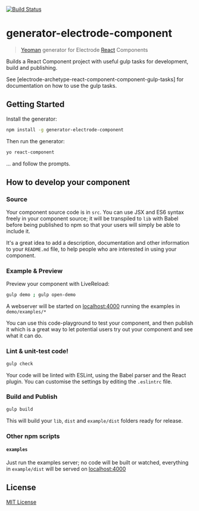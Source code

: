 [![Build Status](https://travis-ci.com/electrode-io/generator-electrode-component.svg?token=9dyHRhqfyW5wqcpfkeLr&branch=master)](https://travis-ci.com/electrode-io/generator-electrode-component)

# generator-electrode-component

> [Yeoman](http://yeoman.io) generator for Electrode [React](http://facebook.github.io/react/) Components

Builds a React Component project with useful gulp tasks for development, build and publishing.

See [electrode-archetype-react-component-component-gulp-tasks] for documentation on how to use the gulp tasks.


## Getting Started

Install the generator:

```bash
npm install -g generator-electrode-component
```

Then run the generator:

```bash
yo react-component
```

... and follow the prompts.


## How to develop your component

### Source

Your component source code is in `src`. You can use JSX and ES6 syntax freely in your component source; it will be transpiled to `lib` with Babel before being published to npm so that your users will simply be able to include it.

It's a great idea to add a description, documentation and other information to your `README.md` file, to help people who are interested in using your component.

### Example & Preview

Preview your component with LiveReload:

```bash
gulp demo ; gulp open-demo
```

A webserver will be started on [localhost:4000](http://127.0.0.1:4000) running the examples in `demo/examples/*`

You can use this code-playground to test your component, and then publish it which is a great way to let potential users try out your component and see what it can do.

### Lint & unit-test code!

```bash
gulp check
```

Your code will be linted with ESLint, using the Babel parser and the React plugin. You can customise the settings by editing the `.eslintrc` file.

### Build and Publish

```bash
gulp build
```

This will build your `lib`, `dist` and `example/dist` folders ready for release.

### Other npm scripts

#### `examples`

Just run the examples server; no code will be built or watched, everything in `example/dist` will be served on [localhost:4000](http://localhost:4000)

## License

[MIT License](http://en.wikipedia.org/wiki/MIT_License)
